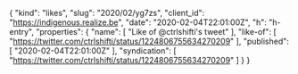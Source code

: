 {
  "kind": "likes",
  "slug": "2020/02/yg7zs",
  "client_id": "https://indigenous.realize.be",
  "date": "2020-02-04T22:01:00Z",
  "h": "h-entry",
  "properties": {
    "name": [
      "Like of @ctrlshifti's tweet"
    ],
    "like-of": [
      "https://twitter.com/ctrlshifti/status/1224806755634270209"
    ],
    "published": [
      "2020-02-04T22:01:00Z"
    ],
    "syndication": [
      "https://twitter.com/ctrlshifti/status/1224806755634270209"
    ]
  }
}
